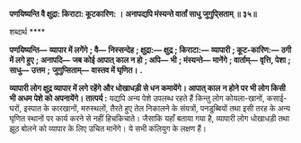 **पणयिष्यन्ति वै क्षुद्रा: किराटा: कूटकारिण: ।** **अनापद्यपि मंस्यन्ते वार्तां साधु जुगुपि्सताम् ॥ ३५॥** 

शब्दार्थ **** 

**पणयिष्यन्ति—** **व्यापार में लगेंगे** **; वै—** **निस्सन्देह** **; क्षुद्रा:—** **क्षुद्र** **; किराटा:—** **व्यापारी** **; कूट-कारिण:—** **ठगी में लगे हुए** **;** **अनापदि—** **जब कोई आपात् काल न हो** **; अपि—** **भी** **; मंस्यन्ते—** **मानेंगे** **; वार्ताम्—** **वृत्ति, पेशा** **; साधु—** **उत्तम** **;** **जुगुप्सिताम्—** **वास्तव में घृणित।** **.** 

**व्यापारी लोग क्षुद्र व्यापार में लगे रहेंगे और धोखाधड़ी से धन कमायेंगे। आपात् काल** **न होने पर भी लोग किसी भी अधम पेशे को अपनायेंगे।** **तात्पर्य :** यद्यपि अन्य पेशे उपलब्ध रहते हैं किन्तु लोग कोयला-खानों, कसाई-घरों, इस्पात के कारखानों, मरुस्थलों, तैरते हुए तेल निकालने के संयत्रों, पनडुब्बियों तथा इसी तरह के अन्य घृणित स्थानों पर कार्य करने से नहीं हिचकिचाते। जैसाकि यहाँ बताया गया है, व्यापारी लोग धोखाधड़ी तथा झूठ बोलने को व्यापार के लिए उचित मानेंगे। ये सभी कलियुग के लक्षण हैं।  